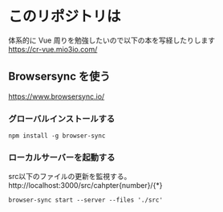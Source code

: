 # このリポジトリは
体系的に Vue 周りを勉強したいので以下の本を写経したりします  
https://cr-vue.mio3io.com/

## Browsersync を使う
https://www.browsersync.io/

### グローバルインストールする
```
npm install -g browser-sync
```

### ローカルサーバーを起動する
src以下のファイルの更新を監視する。
http://localhost:3000/src/cahpter{number}/{*}
```
browser-sync start --server --files './src'
```
